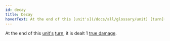 ```yaml
---
id: decay
title: Decay
hoverText: At the end of this [unit's](/docs/all/glossary/unit) [turn](/docs/all/glossary/turn), it is dealt 1 [true damage](/docs/all/glossary/true-damage).
---
```


At the end of this [unit's](/docs/all/glossary/unit) [turn](/docs/all/glossary/turn), it is dealt 1 [true damage](/docs/all/glossary/true-damage).
